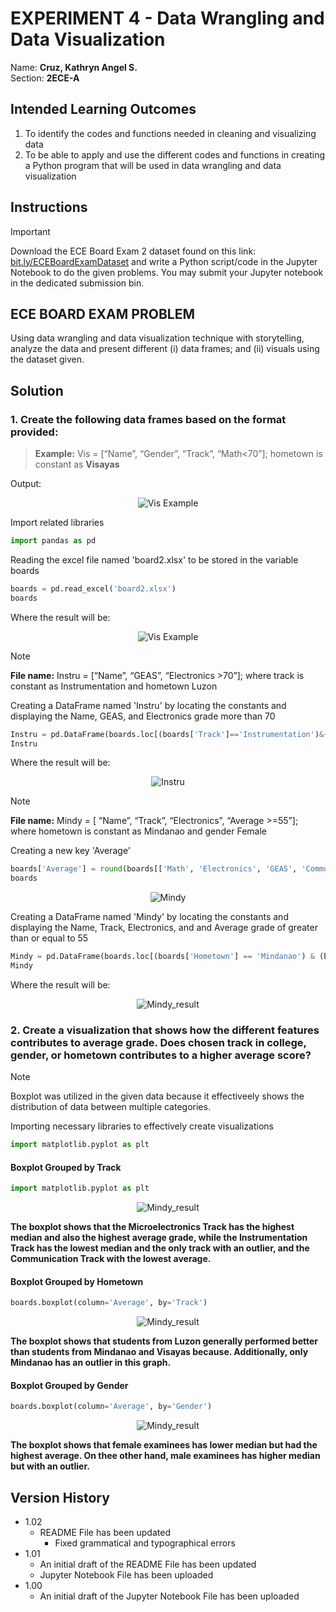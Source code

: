 # EXPERIMENT 4 - Data Wrangling and Data Visualization
Name: **Cruz, Kathryn Angel S.**  
Section: **2ECE-A** 
## Intended Learning Outcomes  
1. To identify the codes and functions needed in cleaning and visualizing data
2. To be able to apply and use the different codes and functions in creating a Python program that will be used in data wrangling and data visualization
## Instructions  
> [!IMPORTANT]
> Download the ECE Board Exam 2 dataset found on this link: [bit.ly/ECEBoardExamDataset](url) and write a Python script/code in the Jupyter Notebook to do the given problems. You may submit your Jupyter notebook in the dedicated submission bin.

## **ECE BOARD EXAM PROBLEM**  
Using data wrangling and data visualization technique with storytelling, analyze the data and present different (i) data frames; and (ii) visuals using the dataset given.  

## Solution  
### 1. Create the following data frames based on the format provided:
> **Example:**
> Vis = [“Name”, “Gender”, “Track”, “Math<70”]; hometown is constant as **Visayas**

Output:
<p align="center">
  <img src="https://github.com/user-attachments/assets/2198065f-73a1-478f-b10c-67ab2d1474d4" alt="Vis Example"/>
</p>  

Import related libraries
```python
import pandas as pd
```
Reading the excel file named 'board2.xlsx' to be stored in the variable boards  
```python
boards = pd.read_excel('board2.xlsx')
boards
```
Where the result will be:  
<p align="center">
  <img src="https://github.com/user-attachments/assets/6f609365-44f6-4624-810e-d546163c9cde" alt="Vis Example"/>
</p>  

> [!NOTE]
> **File name:** Instru = [“Name”, “GEAS”, “Electronics >70”]; where track is constant as Instrumentation and hometown Luzon

Creating a DataFrame named 'Instru' by locating the constants and displaying the Name, GEAS, and Electronics grade more than 70  
```python
Instru = pd.DataFrame(boards.loc[(boards['Track']=='Instrumentation')&(boards['Hometown']=='Luzon')&(boards['Electronics']>70), ['Name', 'GEAS', 'Electronics']])
Instru
```
Where the result will be:
<p align="center">
  <img src="https://github.com/user-attachments/assets/3d07d25a-96dd-4df4-800d-21f18265fd9d", alt="Instru"/>
</p>  

> [!NOTE]
> **File name:** Mindy = [ “Name”, “Track”, “Electronics”, “Average >=55”]; where hometown is constant as Mindanao and gender Female

Creating a new key 'Average'  
```python
boards['Average'] = round(boards[['Math', 'Electronics', 'GEAS', 'Communication']].mean(axis=1),2)
boards
```

<p align="center">
  <img src="https://github.com/user-attachments/assets/ada06a5e-d623-4038-8b4a-f1dfd5e6125e", alt="Mindy"/>
</p>

Creating a DataFrame named 'Mindy' by locating the constants and displaying the Name, Track, Electronics, and and Average grade of greater than or equal to 55  
```python
Mindy = pd.DataFrame(boards.loc[(boards['Hometown'] == 'Mindanao') & (boards['Gender'] == 'Female') & (boards['Average'] >= 55), ['Name', 'Track', 'Electronics', 'Average']])
Mindy
```
Where the result will be:
<p align="center">
  <img src="https://github.com/user-attachments/assets/97796078-a248-499a-80b1-cfc01e3c52da", alt="Mindy_result">
</p>  

### 2. Create a visualization that shows how the different features contributes to average grade. Does chosen track in college, gender, or hometown contributes to a higher average score?  
>[!NOTE]
> Boxplot was utilized in the given data because it effectiveely shows the distribution of data between multiple categories.

Importing necessary libraries to effectively create visualizations  
```python
import matplotlib.pyplot as plt
```
#### Boxplot Grouped by Track  
```python
import matplotlib.pyplot as plt
```  
<p align="center">
  <img src="https://github.com/user-attachments/assets/a87ab502-0c57-4dfe-bdb7-3aeef217ad3c", alt="Mindy_result">
</p>   

**The boxplot shows that the Microelectronics Track has the highest median and also the highest average grade, while the Instrumentation Track has the lowest median and the only track with an outlier, and the Communication Track with the lowest average.**

#### Boxplot Grouped by Hometown
```python
boards.boxplot(column='Average', by='Track')
```
<p align="center">
  <img src="https://github.com/user-attachments/assets/4ad59ecc-ac8a-4afb-9eb4-658aeeba2598", alt="Mindy_result">
</p>  

**The boxplot shows that students from Luzon generally performed better than students from Mindanao and Visayas because. Additionally, only Mindanao has an outlier in this graph.**  

#### Boxplot Grouped by Gender  
```python
boards.boxplot(column='Average', by='Gender')
```

<p align="center">
  <img src="https://github.com/user-attachments/assets/57b53d28-d49c-481a-8cfb-c877ec821070", alt="Mindy_result">
</p>   

**The boxplot shows that female examinees has lower median but had the highest average. On thee other hand, male examinees has higher median but with an outlier.**

## Version History
* 1.02
  * README File has been updated
    * Fixed grammatical and typographical errors
* 1.01
  * An initial draft of the README File has been updated
  * Jupyter Notebook File has been uploaded
* 1.00
  * An initial draft of the Jupyter Notebook File has been uploaded
